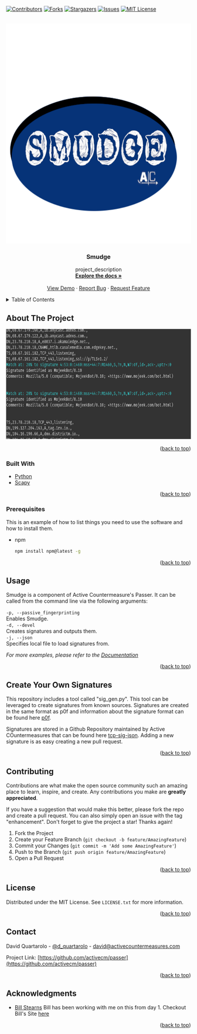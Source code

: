 <div id="top"></div>


<!-- PROJECT SHIELDS -->
[![Contributors][contributors-shield]][contributors-url]
[![Forks][forks-shield]][forks-url]
[![Stargazers][stars-shield]][stars-url]
[![Issues][issues-shield]][issues-url]
[![MIT License][license-shield]][license-url]



<!-- PROJECT LOGO -->
<br />
<div align="center">
  <a href="https://github.com/activecm/passer">
    <img src="images/smudge.png" alt="Logo" width="600" height="600">
  </a>

<h3 align="center">Smudge</h3>

  <p align="center">
    project_description
    <br />
    <a href="https://github.com/activecm/passer"><strong>Explore the docs »</strong></a>
    <br />
    <br />
    <a href="https://github.com/activecm/passer">View Demo</a>
    ·
    <a href="https://github.com/activecm/passer/issues">Report Bug</a>
    ·
    <a href="https://github.com/activecm/passer/issues">Request Feature</a>
  </p>
</div>



<!-- TABLE OF CONTENTS -->
<details>
  <summary>Table of Contents</summary>
  <ol>
    <li>
      <a href="#about-the-project">About The Project</a>
      <ul>
        <li><a href="#built-with">Built With</a></li>
      </ul>
    </li>
    <li>
      <a href="#getting-started">Getting Started</a>
      <ul>
        <li><a href="#prerequisites">Prerequisites</a></li>
        <li><a href="#installation">Installation</a></li>
      </ul>
    </li>
    <li><a href="#usage">Usage</a></li>
    <li><a href="#signatures">Signatures</a></li>
    <li><a href="#contributing">Contributing</a></li>
    <li><a href="#license">License</a></li>
    <li><a href="#contact">Contact</a></li>
    <li><a href="#logo">Logo</a></li>
    <li><a href="#acknowledgments">Acknowledgments</a></li>
  </ol>
</details>



<!-- ABOUT THE PROJECT -->
## About The Project

<a href="https://github.com/activecm/passer">
    <img src="images/smudge_screenshot.png" alt="Screenshot" width="900" height="300">
</a>



<p align="right">(<a href="#top">back to top</a>)</p>



### Built With

* [Python](https://www.python.org/)
* [Scapy](https://scapy.net/)


<p align="right">(<a href="#top">back to top</a>)</p>


### Prerequisites

This is an example of how to list things you need to use the software and how to install them.
* npm
  ```sh
  npm install npm@latest -g
  ```


<p align="right">(<a href="#top">back to top</a>)</p>



<!-- USAGE EXAMPLES -->
## Usage

Smudge is a component of Active Countermeasure's Passer. It can be called from the command line via the following arguments:

<a> `-p, --passive_fingerprinting`<br/>Enables Smudge.</a><br/>
<a> `-d, --devel`<br/>Creates signatures and outputs them. </a><br/>
<a> `-j, --json`<br/>Specifies local file to load signatures from. </a><br/>

_For more examples, please refer to the [Documentation](https://example.com)_

<p align="right">(<a href="#top">back to top</a>)</p>


<!-- Signatures -->
## Create Your Own Signatures

This repository includes a tool called "sig_gen.py". This tool can be leveraged to create signatures from known sources. Signatures are created in the same format as p0f and information about the signature format can be found here [p0f](https://github.com/p0f/p0f).

Signatures are stored in a Github Repository maintained by Active COuntermeasures that can be found here [tcp-sig-json](https://github.com/activecm/tcp-sig-json).
Adding a new signature is as easy creating a new pull request.




<p align="right">(<a href="#top">back to top</a>)</p>



<!-- CONTRIBUTING -->
## Contributing

Contributions are what make the open source community such an amazing place to learn, inspire, and create. Any contributions you make are **greatly appreciated**.

If you have a suggestion that would make this better, please fork the repo and create a pull request. You can also simply open an issue with the tag "enhancement".
Don't forget to give the project a star! Thanks again!

1. Fork the Project
2. Create your Feature Branch (`git checkout -b feature/AmazingFeature`)
3. Commit your Changes (`git commit -m 'Add some AmazingFeature'`)
4. Push to the Branch (`git push origin feature/AmazingFeature`)
5. Open a Pull Request

<p align="right">(<a href="#top">back to top</a>)</p>



<!-- LICENSE -->
## License

Distributed under the MIT License. See `LICENSE.txt` for more information.

<p align="right">(<a href="#top">back to top</a>)</p>



<!-- CONTACT -->
## Contact

David Quartarolo - [@d_quartarolo](https://twitter.com/d_quartarolo) - david@activecountermeasures.com

Project Link: [https://github.com/activecm/passer](https://github.com/activecm/passer)

<p align="right">(<a href="#top">back to top</a>)</p>



<!-- ACKNOWLEDGMENTS -->
## Acknowledgments

* [Bill Stearns](https://github.com/william-stearns)
  Bill has been working with me on this from day 1. Checkout Bill's Site [here](http://www.stearns.org/)


<p align="right">(<a href="#top">back to top</a>)</p>



<!-- MARKDOWN LINKS & IMAGES -->
<!-- https://www.markdownguide.org/basic-syntax/#reference-style-links -->
[contributors-shield]: https://img.shields.io/github/contributors/activecm/passer
[contributors-url]: https://github.com/github_username/repo_name/graphs/contributors
[forks-shield]: https://img.shields.io/github/forks/activecm/passer
[forks-url]: https://github.com/github_username/repo_name/network/members
[stars-shield]: https://img.shields.io/github/stars/activecm/passer
[stars-url]: https://github.com/activecm/passer/stargazers
[issues-shield]: https://img.shields.io/github/issues/activecm/passer
[issues-url]: https://github.com/github_username/repo_name/issues
[license-shield]: https://img.shields.io/github/license/activecm/passer
[license-url]: https://github.com/github_username/repo_name/blob/master/LICENSE.txt
[product-screenshot]: images/screenshot.png